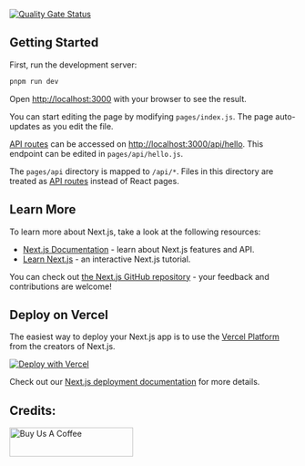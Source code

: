 [![Quality Gate Status](https://sonarcloud.io/api/project_badges/measure?project=sebiweise_nextjs-webflowframe&metric=alert_status)](https://sonarcloud.io/summary/new_code?id=sebiweise_nextjs-webflowframe)

## Getting Started

First, run the development server:

```bash
pnpm run dev
```

Open [http://localhost:3000](http://localhost:3000) with your browser to see the result.

You can start editing the page by modifying `pages/index.js`. The page auto-updates as you edit the file.

[API routes](https://nextjs.org/docs/api-routes/introduction) can be accessed on [http://localhost:3000/api/hello](http://localhost:3000/api/hello). This endpoint can be edited in `pages/api/hello.js`.

The `pages/api` directory is mapped to `/api/*`. Files in this directory are treated as [API routes](https://nextjs.org/docs/api-routes/introduction) instead of React pages.

## Learn More

To learn more about Next.js, take a look at the following resources:

- [Next.js Documentation](https://nextjs.org/docs) - learn about Next.js features and API.
- [Learn Next.js](https://nextjs.org/learn) - an interactive Next.js tutorial.

You can check out [the Next.js GitHub repository](https://github.com/vercel/next.js/) - your feedback and contributions are welcome!

## Deploy on Vercel

The easiest way to deploy your Next.js app is to use the [Vercel Platform](https://vercel.com/new?utm_source=github.com&utm_medium=referral&utm_campaign=turborepo-readme) from the creators of Next.js.

[![Deploy with Vercel](https://vercel.com/button)](https://vercel.com/new/clone?repository-url=https%3A%2F%2Fgithub.com%2Fsebiweise%2Fnextjs-webflowframe&env=WEBFLOW_URL,WEBHOOK_SECRET&project-name=webflowframe&repo-name=webflowframe)

Check out our [Next.js deployment documentation](https://nextjs.org/docs/deployment) for more details.

## Credits:
<a href="https://www.buymeacoffee.com/sebiweise" target="_blank"><img src="https://cdn.buymeacoffee.com/buttons/v2/default-blue.png" alt="Buy Us A Coffee" height="51px" width="217px" /></a>
